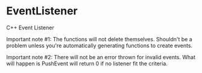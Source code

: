 # EventListener
C++ Event Listener

Important note #1: The functions will not delete themselves. Shouldn't be a problem unless you're automatically generating functions to create events.

Important note #2: There will not be an error thrown for invalid events. What will happen is PushEvent will return 0 if no listener fit the criteria.
